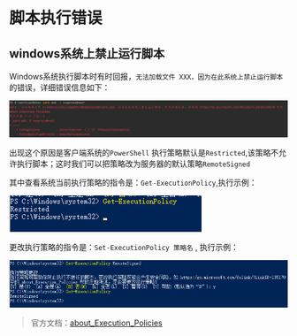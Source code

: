 # 脚本执行错误

## windows系统上禁止运行脚本

Windows系统执行脚本时有时回报，`无法加载文件 XXX，因为在此系统上禁止运行脚本`的错误，详细错误信息如下：

![image-20220411162133691](https://raw.githubusercontent.com/ying010/pic-repo/master/img/2022/04/11/20220411-162136.png)

出现这个原因是客户端系统的`PowerShell` 执行策略默认是`Restricted`,该策略不允许执行脚本；这时我们可以把策略改为服务器的默认策略`RemoteSigned`

其中查看系统当前执行策略的指令是：`Get-ExecutionPolicy`,执行示例：

![image-20220411162716321](https://raw.githubusercontent.com/ying010/pic-repo/master/img/2022/04/11/20220411-162717.png)

更改执行策略的指令是：`Set-ExecutionPolicy 策略名` , 执行示例：

![image-20220411162903866](https://raw.githubusercontent.com/ying010/pic-repo/master/img/2022/04/11/20220411-162905.png)

> 官方文档：[about_Execution_Policies](https://docs.microsoft.com/zh-cn/powershell/module/microsoft.powershell.core/about/about_execution_policies?view=powershell-7.2)